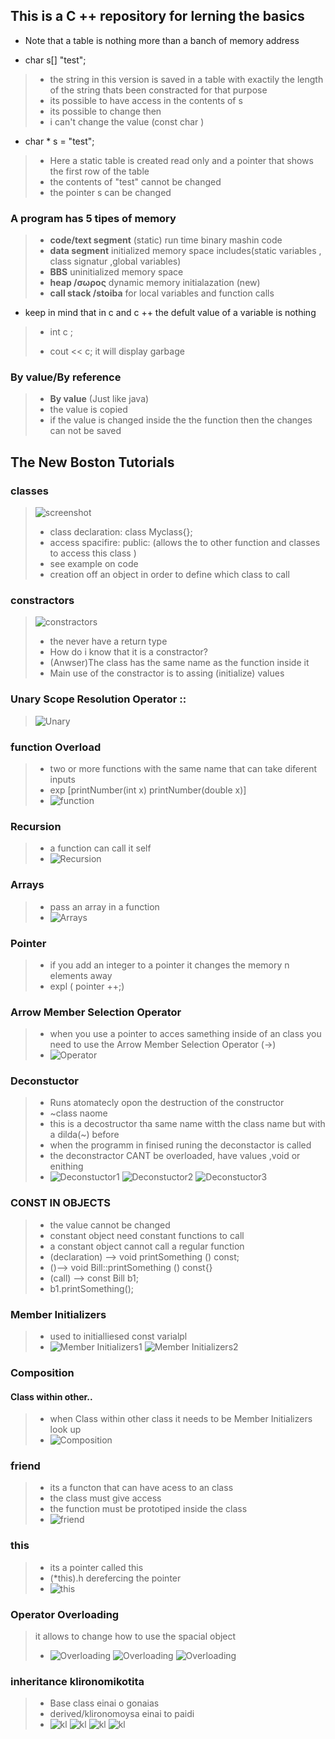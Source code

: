 ## This is a C ++ repository for lerning the basics 
 * Note that a table is nothing more than a banch of memory address 

 * char s[] "test";

 > - the string in this version is saved in a table with exactily the length of the string thats been constracted for that purpose
 > - its possible to have access in the contents of s 
 > - its possible to change then
 > - i can't change the value (const char ) 

 * char * s = "test";
 > - Here a static table is created read only and a pointer that shows the first row of the table 
 > - the contents of "test" cannot be changed 
 > - the pointer s can be changed 

 ### A program has 5 tipes of memory
> * **code/text segment** (static) run time binary mashin code  
> * **data segment** initialized memory space includes(static variables , class signatur ,global variables)
> * **BBS** uninitialized memory space
> * **heap /σωρος** dynamic memory initialazation (new)
> * **call stack /stoiba** for local variables and function calls 

* keep in mind that in c and c ++ the defult value of a variable is nothing 
> * int c ;
> - cout << c; 
> it will display garbage

### By value/By reference 

> * **By value** 
> (Just like java) 
> * the value is copied 
> * if the value is changed inside the the function then the changes can not be saved 

## The New Boston Tutorials

### classes
> ![screenshot](/Class.png)
> * class declaration:  class Myclass{};
> * access spacifire: public:  (allows the to other function and classes to access this class )
> * see example on code 
> * creation off an object in order to define which class to call

### constractors
> ![constractors](/constructor(6).png)
> * the never have a return type 
> * How do i  know that it is a constractor?
> * (Anwser)The class has the same name as the function inside it  
> * Main use of the constractor is to assing (initialize) values 

### Unary Scope Resolution Operator ::
> ![Unary](/UnaryScopeResolutionOperator.png)

### function Overload
> * two or more  functions with the same name that can take diferent inputs 
> * exp [printNumber(int x) printNumber(double x)]
> * ![function](/FunctionOverloading.png)

### Recursion 
> * a function can call it self
> * ![Recursion](/Recursion.png)

### Arrays
> *  pass an array in a function
> * ![Arrays](/Array.png)

### Pointer 
> * if you add an integer to a pointer it changes the memory n elements away
> * expl ( pointer ++;) 

### Arrow Member Selection Operator
> *  when you use a pointer to acces samething inside of an class you need to use the Arrow Member Selection Operator (->)
> *  ![Operator](/ArrowMemberSelectionOperator.PNG)

### Deconstuctor
> * Runs atomatecly opon the destruction of the constructor
> * ~class naome
> * this is a decostructor tha same name witth the class name but with a dilda(~) before
> * when the programm in finised runing the deconstactor is called
> * the deconstractor CANT be overloaded, have values ,void or enithing
> *   ![Deconstuctor1](/Deconsructor1.PNG) ![Deconstuctor2](/Decunstructor2.PNG) ![Deconstuctor3](/Decunstuctor3.PNG) 

### CONST IN OBJECTS
> * the value cannot be changed
> * constant object need constant functions to call
> * a constant object cannot call a regular function
> * (declaration) --> void printSomething () const;
> *  ()--> void Bill::printSomething () const{}
> * (call) --> const Bill b1;
> * b1.printSomething();

### Member Initializers
> * used to initialliesed  const varialpl
> * ![ Member Initializers1](/MemberInitializers1.PNG)
 ![ Member Initializers2](/MemberInitializers2.PNG)

 ### Composition
 #### Class within other..
 > *  when Class within other class it needs to be Member Initializers look up 
 > * ![Composition](/Composition.PNG)

### friend
> * its a functon that can have acess to an class
> * the class must give access
> * the function must be prototiped inside the class 
> * ![friend](/friend.PNG)

### this 
> * its a pointer called this
> * (*this).h derefercing the pointer 
> * ![this](/this.PNG)

### Operator Overloading
>  it allows to change how to use the spacial object 
> * ![Overloading](/Overloading.PNG)
> ![Overloading](/Overloading1.PNG)
> ![Overloading](/Overloading2.PNG)

### inheritance klironomikotita

> * Base class einai o gonaias
> * derived/klironomoysa einai to paidi
> * ![kl](/kl.PNG) ![kl](/kl1.PNG) ![kl](/kl2.PNG) ![kl](/kl3.PNG)
